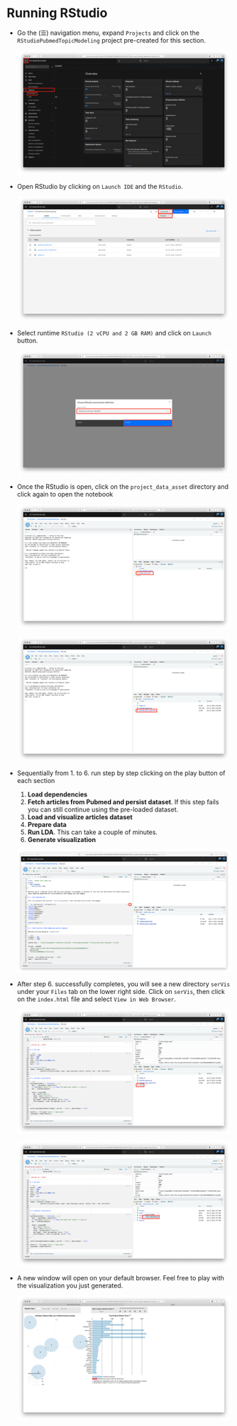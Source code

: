 # Running RStudio

* Go the (☰) navigation menu, expand `Projects` and click on the `RStudioPubmedTopicModeling` project pre-created for this section.

    [![(☰) Menu -> your project](../images/navigation/menu-projects.png)](../images/navigation/menu-projects.png)

* Open RStudio by clicking on `Launch IDE` and the `RStudio`.

    [![Open RStudio](../images/rstudio/rs-open-runtime.png)](../images/rstudio/rs-open-runtime.png)

* Select runtime `RStudio (2 vCPU and 2 GB RAM)` and click on `Launch` button.

    [![Select runtime](../images/rstudio/rs-select-runtime.png)](../images/rstudio/rs-select-runtime.png)


* Once the RStudio is open, click on the `project_data_asset` directory and click again to open the notebook

    [![Open assets](../images/rstudio/rs-open-assets.png)](../images/rstudio/rs-open-assets.png)

    [![Open notebook](../images/rstudio/rs-open-notebook.png)](../images/rstudio/rs-open-notebook.png)

* Sequentially from 1. to 6. run step by step clicking on the play button of each section
    
    1. **Load dependencies**
    1. **Fetch articles from Pubmed and persist dataset**. If this step fails you can still continue using the pre-loaded dataset.
    1. **Load and visualize articles dataset**
    1. **Prepare data**
    1. **Run LDA**. This can take a couple of minutes.
    1. **Generate visualization**

    [![Run step](../images/rstudio/rs-run-step.png)](../images/rstudio/rs-run-step.png)

* After step 6. successfully completes, you will see a new directory `serVis` under your `Files` tab on the lower right side. Click on `serVis`, then click on the `index.html` file and select `View in Web Browser`.

    [![Run step](../images/rstudio/rs-open-viz-1.png)](../images/rstudio/rs-open-viz-1.png)

    [![Run step](../images/rstudio/rs-open-viz-2.png)](../images/rstudio/rs-open-viz-2.png)

* A new window will open on your default browser. Feel free to play with the visualization you just generated.
    
    [![Run step](../images/rstudio/rs-lda-viz.png)](../images/rstudio/rs-lda-viz.png)